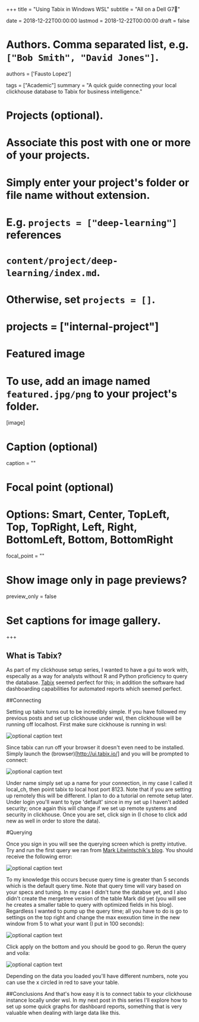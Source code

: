+++
title = "Using Tabix in Windows WSL"
subtitle = "All on a Dell G7:rocket:"

date = 2018-12-22T00:00:00
lastmod = 2018-12-22T00:00:00
draft = false

# Authors. Comma separated list, e.g. `["Bob Smith", "David Jones"]`.
authors = ['Fausto Lopez']

tags = ["Academic"]
summary = "A quick guide connecting your local clickhouse database to Tabix for business intelligence."

# Projects (optional).
#   Associate this post with one or more of your projects.
#   Simply enter your project's folder or file name without extension.
#   E.g. `projects = ["deep-learning"]` references 
#   `content/project/deep-learning/index.md`.
#   Otherwise, set `projects = []`.
# projects = ["internal-project"]

# Featured image
# To use, add an image named `featured.jpg/png` to your project's folder. 
[image]
  # Caption (optional)
  caption = ""

  # Focal point (optional)
  # Options: Smart, Center, TopLeft, Top, TopRight, Left, Right, BottomLeft, Bottom, BottomRight
  focal_point = ""

  # Show image only in page previews?
  preview_only = false

# Set captions for image gallery.
+++

## What is Tabix?

As part of my clickhouse setup series, I wanted to have a gui to work with, especally as a way for analysts without R and Python proficiency to query the database. [Tabix](https://tabix.io/) seemed perfect for this; in addition the software had dashboarding capabilities for automated reports which seemed perfect. 

##Connecting

Setting up tabix turns out to be incredibly simple. If you have followed my previous posts and set up clickhouse under wsl, then clickhouse will be running off localhost. First make sure cickhouse is running in wsl:

![optional caption text](/img/clickhouse_tabix_intro/start_clickhouse.png)


Since tabix can run off your browser it doesn't even need to be installed. Simply launch the (browser)[http://ui.tabix.io/] and you will be prompted to connect:

![optional caption text](/img/clickhouse_tabix_intro/connect.png)


Under name simply set up a name for your connection, in my case I called it local_ch, then point tabix to local host port 8123. Note that if you are setting up remotely this will be different. I plan to do a tutorial on remote setup later. Under login you'll want to type 'default' since in my set up I haven't added security; once again this will change if we set up remote systems and security in clickhouse. Once you are set, click sign in (I chose to click add new as well in order to store the data).

#Querying

Once you sign in you will see the querying screen which is pretty intutive. Try and run the first query we ran from [Mark Litwintschik's blog](https://tech.marksblogg.com/). You should receive the following error:

![optional caption text](/img/clickhouse_tabix_intro/error.png)

To my knowledge this occurs becuse query time is greater than 5 seconds which is the default query time. Note that query time will vary based on your specs and tuning. In my case I didn't tune the databse yet, and I also didn't create the mergetree version of the table Mark did yet (you will see he creates a smaller table to query with optimized fields in his blog). Regardless I wanted to pump up the query time; all you have to do is go to settings on the top right and change the max exexution time in the new window from 5 to what your want (I put in 100 seconds):

![optional caption text](/img/clickhouse_tabix_intro/fix.png)

Click apply on the bottom and you should be good to go. Rerun the query and voila:

![optional caption text](/img/clickhouse_tabix_intro/query.png)

Depending on the data you loaded you'll have different numbers, note you can use the x circled in red to save your table.

##Conclusions
And that's how easy it is to connect tabix to your clickhouse instance locally under wsl. In my next post in this series I'll explore how to set up some quick graphs for dashboard reports, something that is very valuable when dealing with large data like this.
